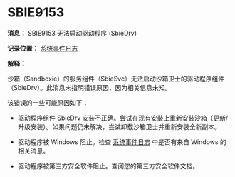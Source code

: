 # SBIE9153

**消息：** SBIE9153 无法启动驱动程序 (SbieDrv)

**记录位置：** [系统事件日志](SystemEventLog.md)

**解释：**

沙箱（Sandboxie）的服务组件（SbieSvc）无法启动沙箱卫士的驱动程序组件（SbieDrv）。此消息未指明错误原因，因为相关信息未知。

该错误的一些可能原因如下：

* 驱动程序组件 SbieDrv 安装不正确。尝试在现有安装上重新安装沙箱（更新/升级安装）。如果问题仍未解决，尝试卸载沙箱卫士并重新安装全新副本。

* 驱动程序被 Windows 阻止。检查 [系统事件日志](SystemEventLog.md) 中是否有来自 Windows 的相关消息。

* 驱动程序被第三方安全软件阻止。查阅您的第三方安全软件文档。
